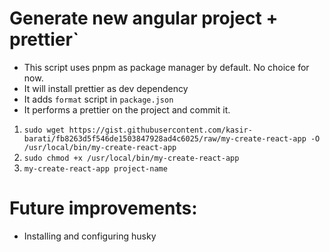 # Generate new angular project + prettier`

- This script uses pnpm as package manager by default. No choice for now.
- It will install prettier as dev dependency
- It adds `format` script in `package.json`
- It performs a prettier on the project and commit it.

1. `sudo wget https://gist.githubusercontent.com/kasir-barati/fb8263d5f546de1503847928ad4c6025/raw/my-create-react-app -O /usr/local/bin/my-create-react-app`
2. `sudo chmod +x /usr/local/bin/my-create-react-app`
3. `my-create-react-app project-name`

# Future improvements:

- Installing and configuring husky
